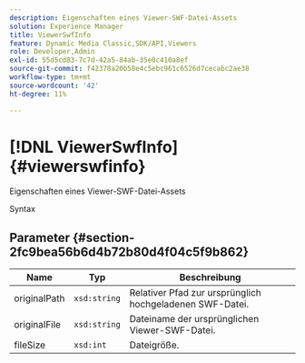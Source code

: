 ```yaml
---
description: Eigenschaften eines Viewer-SWF-Datei-Assets
solution: Experience Manager
title: ViewerSwfInfo
feature: Dynamic Media Classic,SDK/API,Viewers
role: Developer,Admin
exl-id: 55d5cd83-7c7d-42a5-84ab-35e0c410a8ef
source-git-commit: f42378a20b58e4c5ebc961c6526d7cecabc2ae38
workflow-type: tm+mt
source-wordcount: '42'
ht-degree: 11%

---
```


# [!DNL ViewerSwfInfo]{#viewerswfinfo}

Eigenschaften eines Viewer-SWF-Datei-Assets

Syntax

## Parameter {#section-2fc9bea56b6d4b72b80d4f04c5f9b862}

| Name | Typ | Beschreibung |
|---|---|---|
| originalPath | `xsd:string` | Relativer Pfad zur ursprünglich hochgeladenen SWF-Datei. |
| originalFile | `xsd:string` | Dateiname der ursprünglichen Viewer-SWF-Datei. |
| fileSize | `xsd:int` | Dateigröße. |
